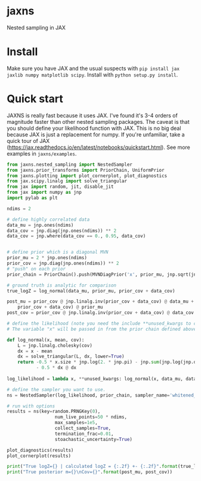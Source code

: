# jaxns
Nested sampling in JAX

# Install
Make sure you have JAX and the usual suspects with `pip install jax jaxlib numpy matplotlib scipy`.
Install with `python setup.py install`.

# Quick start

JAXNS is really fast because it uses JAX. I've found it's 3-4 orders of magnitude faster than other nested sampling packages.
The caveat is that you should define your likelihood function with JAX. This is no big deal because JAX is just a replacement for numpy. 
If you're unfamiliar, take a quick tour of JAX (https://jax.readthedocs.io/en/latest/notebooks/quickstart.html).
See more examples in `jaxns/examples`.

```python
from jaxns.nested_sampling import NestedSampler
from jaxns.prior_transforms import PriorChain, UniformPrior
from jaxns.plotting import plot_cornerplot, plot_diagnostics
from jax.scipy.linalg import solve_triangular
from jax import random, jit, disable_jit
from jax import numpy as jnp
import pylab as plt

ndims = 2

# define highly correlated data
data_mu = jnp.ones(ndims)
data_cov = jnp.diag(jnp.ones(ndims)) ** 2
data_cov = jnp.where(data_cov == 0., 0.95, data_cov)


# define prior which is a diagonal MVN
prior_mu = 2 * jnp.ones(ndims)
prior_cov = jnp.diag(jnp.ones(ndims)) ** 2
# "push" on each prior
prior_chain = PriorChain().push(MVNDiagPrior('x', prior_mu, jnp.sqrt(jnp.diag(prior_cov))))

# ground truth is analytic for comparison
true_logZ = log_normal(data_mu, prior_mu, prior_cov + data_cov)

post_mu = prior_cov @ jnp.linalg.inv(prior_cov + data_cov) @ data_mu + data_cov @ jnp.linalg.inv(
    prior_cov + data_cov) @ prior_mu
post_cov = prior_cov @ jnp.linalg.inv(prior_cov + data_cov) @ data_cov

# define the likelihood (note you need the include **unused_kwargs to consume unused dummy variables)
# The variable "x" will be passed in from the prior chain defined above.

def log_normal(x, mean, cov):
    L = jnp.linalg.cholesky(cov)
    dx = x - mean
    dx = solve_triangular(L, dx, lower=True)
    return -0.5 * x.size * jnp.log(2. * jnp.pi) - jnp.sum(jnp.log(jnp.diag(L))) \
           - 0.5 * dx @ dx
  
log_likelihood = lambda x, **unused_kwargs: log_normal(x, data_mu, data_cov)

# define the sampler you want to use.
ns = NestedSampler(log_likelihood, prior_chain, sampler_name='whitened_ellipsoid')

# run with options
results = ns(key=random.PRNGKey(0),
                  num_live_points=50 * ndims,
                  max_samples=1e5,
                  collect_samples=True,
                  termination_frac=0.01,
                  stoachastic_uncertainty=True)

plot_diagnostics(results)
plot_cornerplot(results)

print("True logZ={} | calculated logZ = {:.2f} +- {:.2f}".format(true_logZ, results.logZ, results.logZerr))
print("True posterior m={}\nCov={}".format(post_mu, post_cov))
```
